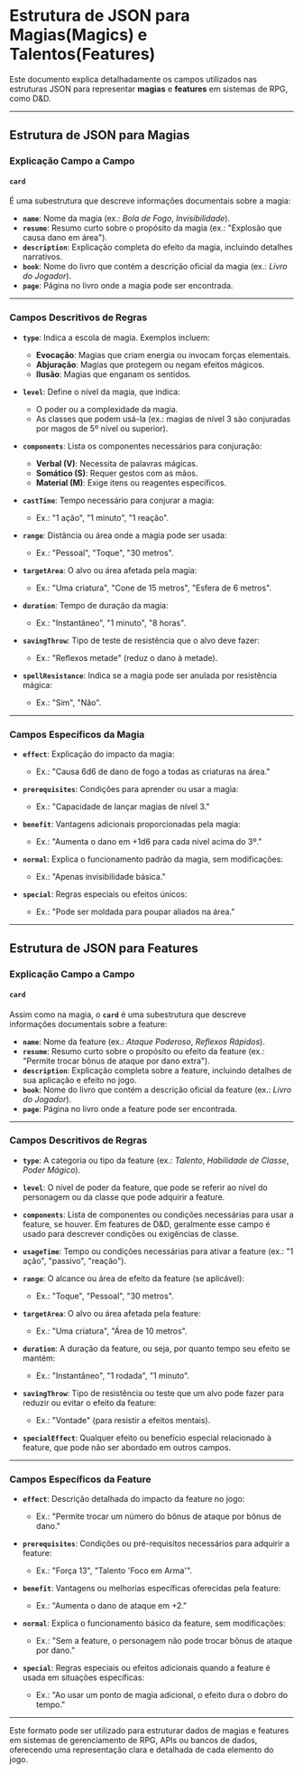 # Estrutura de JSON para Magias(Magics) e Talentos(Features)

Este documento explica detalhadamente os campos utilizados nas estruturas JSON para representar **magias** e **features** em sistemas de RPG, como D&D.

---

## Estrutura de JSON para Magias

### Explicação Campo a Campo

#### `card`
É uma subestrutura que descreve informações documentais sobre a magia:

- **`name`**: Nome da magia (ex.: *Bola de Fogo*, *Invisibilidade*).
- **`resume`**: Resumo curto sobre o propósito da magia (ex.: "Explosão que causa dano em área").
- **`description`**: Explicação completa do efeito da magia, incluindo detalhes narrativos.
- **`book`**: Nome do livro que contém a descrição oficial da magia (ex.: *Livro do Jogador*).
- **`page`**: Página no livro onde a magia pode ser encontrada.

---

### Campos Descritivos de Regras

- **`type`**: Indica a escola de magia. Exemplos incluem:
    - **Evocação**: Magias que criam energia ou invocam forças elementais.
    - **Abjuração**: Magias que protegem ou negam efeitos mágicos.
    - **Ilusão**: Magias que enganam os sentidos.

- **`level`**: Define o nível da magia, que indica:
    - O poder ou a complexidade da magia.
    - As classes que podem usá-la (ex.: magias de nível 3 são conjuradas por magos de 5º nível ou superior).

- **`components`**: Lista os componentes necessários para conjuração:
    - **Verbal (V)**: Necessita de palavras mágicas.
    - **Somático (S)**: Requer gestos com as mãos.
    - **Material (M)**: Exige itens ou reagentes específicos.

- **`castTime`**: Tempo necessário para conjurar a magia:
    - Ex.: "1 ação", "1 minuto", "1 reação".

- **`range`**: Distância ou área onde a magia pode ser usada:
    - Ex.: "Pessoal", "Toque", "30 metros".

- **`targetArea`**: O alvo ou área afetada pela magia:
    - Ex.: "Uma criatura", "Cone de 15 metros", "Esfera de 6 metros".

- **`duration`**: Tempo de duração da magia:
    - Ex.: "Instantâneo", "1 minuto", "8 horas".

- **`savingThrow`**: Tipo de teste de resistência que o alvo deve fazer:
    - Ex.: "Reflexos metade" (reduz o dano à metade).

- **`spellResistance`**: Indica se a magia pode ser anulada por resistência mágica:
    - Ex.: "Sim", "Não".

---

### Campos Específicos da Magia

- **`effect`**: Explicação do impacto da magia:
    - Ex.: "Causa 6d6 de dano de fogo a todas as criaturas na área."

- **`prerequisites`**: Condições para aprender ou usar a magia:
    - Ex.: "Capacidade de lançar magias de nível 3."

- **`benefit`**: Vantagens adicionais proporcionadas pela magia:
    - Ex.: "Aumenta o dano em +1d6 para cada nível acima do 3º."

- **`normal`**: Explica o funcionamento padrão da magia, sem modificações:
    - Ex.: "Apenas invisibilidade básica."

- **`special`**: Regras especiais ou efeitos únicos:
    - Ex.: "Pode ser moldada para poupar aliados na área."

---

## Estrutura de JSON para Features

### Explicação Campo a Campo

#### `card`
Assim como na magia, o **`card`** é uma subestrutura que descreve informações documentais sobre a feature:

- **`name`**: Nome da feature (ex.: *Ataque Poderoso*, *Reflexos Rápidos*).
- **`resume`**: Resumo curto sobre o propósito ou efeito da feature (ex.: "Permite trocar bônus de ataque por dano extra").
- **`description`**: Explicação completa sobre a feature, incluindo detalhes de sua aplicação e efeito no jogo.
- **`book`**: Nome do livro que contém a descrição oficial da feature (ex.: *Livro do Jogador*).
- **`page`**: Página no livro onde a feature pode ser encontrada.

---

### Campos Descritivos de Regras

- **`type`**: A categoria ou tipo da feature (ex.: *Talento*, *Habilidade de Classe*, *Poder Mágico*).

- **`level`**: O nível de poder da feature, que pode se referir ao nível do personagem ou da classe que pode adquirir a feature.

- **`components`**: Lista de componentes ou condições necessárias para usar a feature, se houver. Em features de D&D, geralmente esse campo é usado para descrever condições ou exigências de classe.

- **`usageTime`**: Tempo ou condições necessárias para ativar a feature (ex.: "1 ação", "passivo", "reação").

- **`range`**: O alcance ou área de efeito da feature (se aplicável):
    - Ex.: "Toque", "Pessoal", "30 metros".

- **`targetArea`**: O alvo ou área afetada pela feature:
    - Ex.: "Uma criatura", "Área de 10 metros".

- **`duration`**: A duração da feature, ou seja, por quanto tempo seu efeito se mantém:
    - Ex.: "Instantâneo", "1 rodada", "1 minuto".

- **`savingThrow`**: Tipo de resistência ou teste que um alvo pode fazer para reduzir ou evitar o efeito da feature:
    - Ex.: "Vontade" (para resistir a efeitos mentais).

- **`specialEffect`**: Qualquer efeito ou benefício especial relacionado à feature, que pode não ser abordado em outros campos.

---

### Campos Específicos da Feature

- **`effect`**: Descrição detalhada do impacto da feature no jogo:
    - Ex.: "Permite trocar um número do bônus de ataque por bônus de dano."

- **`prerequisites`**: Condições ou pré-requisitos necessários para adquirir a feature:
    - Ex.: "Força 13", "Talento 'Foco em Arma'".

- **`benefit`**: Vantagens ou melhorias específicas oferecidas pela feature:
    - Ex.: "Aumenta o dano de ataque em +2."

- **`normal`**: Explica o funcionamento básico da feature, sem modificações:
    - Ex.: "Sem a feature, o personagem não pode trocar bônus de ataque por dano."

- **`special`**: Regras especiais ou efeitos adicionais quando a feature é usada em situações específicas:
    - Ex.: "Ao usar um ponto de magia adicional, o efeito dura o dobro do tempo."

---

Este formato pode ser utilizado para estruturar dados de magias e features em sistemas de gerenciamento de RPG, APIs ou bancos de dados, oferecendo uma representação clara e detalhada de cada elemento do jogo.
